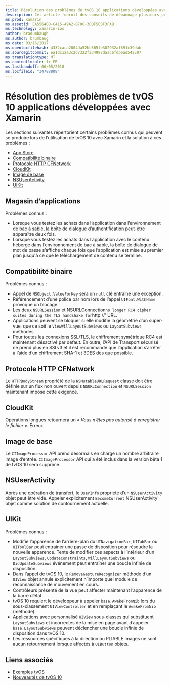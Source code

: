 ```yaml
---
title: Résolution des problèmes de tvOS 10 applications développées avec Xamarin
description: Cet article fournit des conseils de dépannage plusieurs pour travailler avec tvOS 10 dans des applications Xamarin. Il décrit les problèmes liés à l’App Store, la compatibilité binaire, CFNetwork HttpProtocol, CloudKit, Image Core, NSUserActivity et UIKit.
ms.prod: xamarin
ms.assetid: EA5564BB-C415-49A2-B70C-3DBF5E0F3FAB
ms.technology: xamarin-ios
author: bradumbaugh
ms.author: brumbaug
ms.date: 03/16/2017
ms.openlocfilehash: 4332caca2804da52bb565fe382932af691c39dab
ms.sourcegitcommit: ea1dc12a3c2d7322f234997daacbfdb6ad542507
ms.translationtype: MT
ms.contentlocale: fr-FR
ms.lasthandoff: 06/05/2018
ms.locfileid: "34788808"
---
```

# <a name="troubleshooting-tvos-10-apps-built-with-xamarin"></a>Résolution des problèmes de tvOS 10 applications développées avec Xamarin

Les sections suivantes répertorient certains problèmes connus qui peuvent se produire lors de l’utilisation de tvOS 10 avec Xamarin et la solution à ces problèmes :

- [App Store](#App-Store)
- [Compatibilité binaire](#Binary-Compatibility)
- [Protocole HTTP CFNetwork](#CFNetwork-HTTP-Protocol)
- [CloudKit](#CloudKit)
- [Image de base](#CoreImage)
- [NSUserActivity](#NSUserActivity)
- [UIKit](#UIKit)

<a name="App-Store" />

## <a name="app-store"></a>Magasin d’applications

Problèmes connus :

 - Lorsque vous testez les achats dans l’application dans l’environnement de bac à sable, la boîte de dialogue d’authentification peut-être apparaître deux fois.
 - Lorsque vous testez les achats dans l’application avec le contenu hébergé dans l’environnement de bac à sable, la boîte de dialogue de mot de passe s’affiche chaque fois que l’application est mise au premier plan jusqu'à ce que le téléchargement de contenu se termine.

<a name="Binary-Compatibility" />

## <a name="binary-compatibility"></a>Compatibilité binaire

Problèmes connus :

 - Appel de `NSObject.ValueForKey` sera un `null` clé entraîne une exception.
 - Référencement d’une police par nom lors de l’appel `UIFont.WithName` provoque un blocage.
 - Les deux `NSURLSession` et NSURLConnection` no longer RC4 cipher suites during the TLS handshake for `http://' URL.
 - Applications peuvent se bloquer si elle modifie la géométrie d’un super-vue, que ce soit le `ViewWillLayoutSubviews` ou `LayoutSubviews` méthodes.
 - Pour toutes les connexions SSL/TLS, le chiffrement symétrique RC4 est maintenant désactivé par défaut. En outre, l’API de Transport sécurisé ne prend plus en SSLv3 et il est recommandé que l’application s’arrêter à l’aide d’un chiffrement SHA-1 et 3DES dès que possible.

<a name="CFNetwork-HTTP-Protocol" />

## <a name="cfnetwork-http-protocol"></a>Protocole HTTP CFNetwork

Le `HTTPBodyStream` propriété de la `NSMutableURLRequest` classe doit être définie sur un flux non ouvert depuis `NSURLConnection` et `NSURLSession` maintenant impose cette exigence.

<a name="CloudKit" />

## <a name="cloudkit"></a>CloudKit

Opérations longues retournera un _« Vous n’êtes pas autorisé à enregistrer le fichier »._ Erreur.

<a name="CoreImage" />

## <a name="core-image"></a>Image de base

Le `CIImageProcessor` API prend désormais en charge un nombre arbitraire image d’entrée. `CIImageProcessor` API qui a été inclus dans la version bêta 1 de tvOS 10 sera supprimé.

<a name="NSUserActivity" />

## <a name="nsuseractivity"></a>NSUserActivity

Après une opération de transfert, le `UserInfo` propriété d’un `NSUserActivity` objet peut être vide. Appeler explicitement `BecomeCurrent` NSUserActivity' objet comme solution de contournement actuelle.

<a name="UIKit" />

## <a name="uikit"></a>UIKit

Problèmes connus :

 - Modifie l’apparence de l’arrière-plan du `UINavigationBar`, `UITabBar` ou `UIToolBar` peut entraîner une passe de disposition pour résoudre la nouvelle apparence. Tente de modifier ces aspects à l’intérieur d’un `LayoutSubviews`, `UpdateConstraints`, `WillLayoutSubviews` ou `DidUpdateSubviews` événement peut entraîner une boucle infinie de disposition.
 - Dans l’appel de tvOS 10, le `RemoveGestureRecognizer` méthode d’un `UIView` objet annule explicitement n’importe quel module de reconnaissance de mouvement en cours.
 - Contrôleurs présenté de la vue peut affecter maintenant l’apparence de la barre d’état.
 - tvOS 10 requiert le développeur à appeler `base.AwakeFromNib` lors du sous-classement `UIViewController` et en remplaçant le `AwakeFromNib` (méthode).
 - Applications avec personnalisé `UIView` sous-classes qui substituent `LayoutSubviews` et incorrectes de la mise en page avant d’appeler `base.LayoutSubviews` peuvent déclencher une boucle infinie de disposition dans tvOS 10.
 - Les ressources spécifiques à la direction ou PLIABLE images ne sont aucun retournement lorsque affectés à `UIButton` objets.

## <a name="related-links"></a>Liens associés

- [Exemples tvOS](https://developer.xamarin.com/samples/tvos/all/)
- [Nouveautés de tvOS 10](https://developer.apple.com/library/prerelease/content/releasenotes/General/WhatsNewinTVOS/Articles/tvOS10.html#//apple_ref/doc/uid/TP40017259-SW1)
